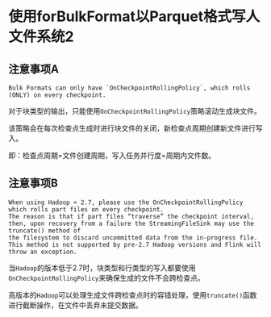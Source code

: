 # 使用forBulkFormat以Parquet格式写人文件系统2

## 注意事项A

```text
Bulk Formats can only have `OnCheckpointRollingPolicy`, which rolls (ONLY) on every checkpoint.
```
对于块类型的输出，只能使用`OnCheckpointRollingPolicy`策略滚动生成块文件。

该策略会在每次检查点生成时进行块文件的关闭，新检查点周期创建新文件进行写入。

即：检查点周期=文件创建周期，写入任务并行度=周期内文件数。

## 注意事项B

```text
When using Hadoop < 2.7, please use the OnCheckpointRollingPolicy which rolls part files on every checkpoint.
The reason is that if part files “traverse” the checkpoint interval,
then, upon recovery from a failure the StreamingFileSink may use the truncate() method of
the filesystem to discard uncommitted data from the in-progress file.
This method is not supported by pre-2.7 Hadoop versions and Flink will throw an exception.
```
当`Hadoop`的版本低于2.7时，块类型和行类型的写入都要使用`OnCheckpointRollingPolicy`来确保生成的文件不会跨检查点。

高版本的`Hadoop`可以处理生成文件跨检查点时的容错处理，使用`truncate()`函数进行截断操作，在文件中丢弃未提交数据。